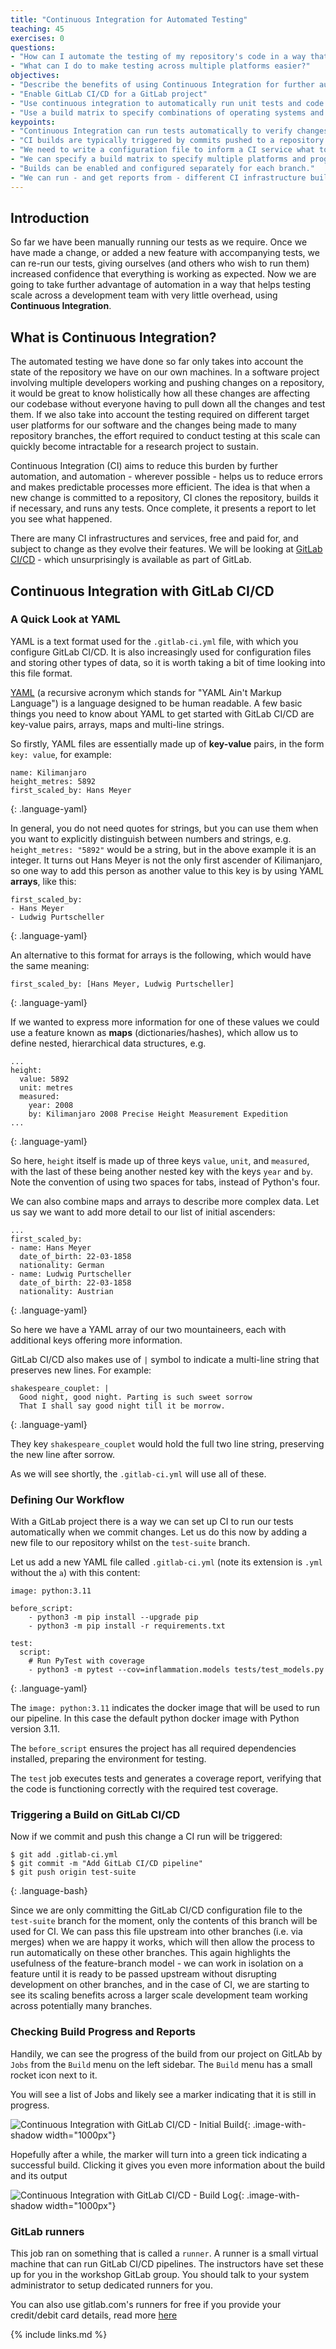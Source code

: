 ```yaml
---
title: "Continuous Integration for Automated Testing"
teaching: 45
exercises: 0
questions:
- "How can I automate the testing of my repository's code in a way that scales well?"
- "What can I do to make testing across multiple platforms easier?"
objectives:
- "Describe the benefits of using Continuous Integration for further automation of testing"
- "Enable GitLab CI/CD for a GitLab project"
- "Use continuous integration to automatically run unit tests and code coverage when changes are committed to a version control repository"
- "Use a build matrix to specify combinations of operating systems and Python versions to run tests over"
keypoints:
- "Continuous Integration can run tests automatically to verify changes as code develops in our repository."
- "CI builds are typically triggered by commits pushed to a repository."
- "We need to write a configuration file to inform a CI service what to do for a build."
- "We can specify a build matrix to specify multiple platforms and programming language versions to test against"
- "Builds can be enabled and configured separately for each branch."
- "We can run - and get reports from - different CI infrastructure builds simultaneously."
---
```


## Introduction

So far we have been manually running our tests as we require.
Once we have made a change,
or added a new feature with accompanying tests,
we can re-run our tests,
giving ourselves (and others who wish to run them)
increased confidence that everything is working as expected.
Now we are going to take further advantage of automation
in a way that helps testing scale across a development team with very little overhead,
using **Continuous Integration**.


## What is Continuous Integration?

The automated testing we have done so far only takes into account
the state of the repository we have on our own machines.
In a software project involving multiple developers working and pushing changes on a repository,
it would be great to know holistically how all these changes are affecting our codebase
without everyone having to pull down all the changes and test them.
If we also take into account the testing required on different target user platforms
for our software and the changes being made to many repository branches,
the effort required to conduct testing at this scale
can quickly become intractable for a research project to sustain.

Continuous Integration (CI) aims to reduce this burden by further automation,
and automation - wherever possible - helps us to reduce errors
and makes predictable processes more efficient.
The idea is that when a new change is committed to a repository,
CI clones the repository,
builds it if necessary,
and runs any tests.
Once complete, it presents a report to let you see what happened.

There are many CI infrastructures and services,
free and paid for,
and subject to change as they evolve their features.
We will be looking at [GitLab CI/CD](https://about.gitlab.com/topics/ci-cd/) -
which unsurprisingly is available as part of GitLab.


## Continuous Integration with GitLab CI/CD

### A Quick Look at YAML

YAML is a text format used for the `.gitlab-ci.yml` file, with which you configure GitLab CI/CD.
It is also increasingly used for configuration files and storing other types of data,
so it is worth taking a bit of time looking into this file format.

[YAML](https://www.commonwl.org/user_guide/yaml/)
(a recursive acronym which stands for "YAML Ain't Markup Language")
is a language designed to be human readable.
A few basic things you need to know about YAML to get started with GitLab CI/CD are
key-value pairs, arrays, maps and multi-line strings.

So firstly, YAML files are essentially made up of **key-value** pairs,
in the form `key: value`, for example:

~~~
name: Kilimanjaro
height_metres: 5892
first_scaled_by: Hans Meyer
~~~
{: .language-yaml}

In general, you do not need quotes for strings,
but you can use them when you want to explicitly distinguish between numbers and strings,
e.g. `height_metres: "5892"` would be a string,
but in the above example it is an integer.
It turns out Hans Meyer is not the only first ascender of Kilimanjaro,
so one way to add this person as another value to this key is by using YAML **arrays**,
like this:

~~~
first_scaled_by:
- Hans Meyer
- Ludwig Purtscheller
~~~
{: .language-yaml}

An alternative to this format for arrays is the following, which would have the same meaning:

~~~
first_scaled_by: [Hans Meyer, Ludwig Purtscheller]
~~~
{: .language-yaml}

If we wanted to express more information for one of these values
we could use a feature known as **maps** (dictionaries/hashes),
which allow us to define nested, hierarchical data structures, e.g.

~~~
...
height:
  value: 5892
  unit: metres
  measured:
    year: 2008
    by: Kilimanjaro 2008 Precise Height Measurement Expedition
...
~~~
{: .language-yaml}

So here, `height` itself is made up of three keys `value`, `unit`, and `measured`,
with the last of these being another nested key with the keys `year` and `by`.
Note the convention of using two spaces for tabs, instead of Python's four.

We can also combine maps and arrays to describe more complex data.
Let us say we want to add more detail to our list of initial ascenders:

~~~
...
first_scaled_by:
- name: Hans Meyer
  date_of_birth: 22-03-1858
  nationality: German
- name: Ludwig Purtscheller
  date_of_birth: 22-03-1858
  nationality: Austrian
~~~
{: .language-yaml}

So here we have a YAML array of our two mountaineers,
each with additional keys offering more information.

GitLab CI/CD also makes use of `|` symbol to indicate a multi-line string
that preserves new lines. For example:

~~~
shakespeare_couplet: |
  Good night, good night. Parting is such sweet sorrow
  That I shall say good night till it be morrow.
~~~
{: .language-yaml}

They key `shakespeare_couplet` would hold the full two line string,
preserving the new line after sorrow.

As we will see shortly, the `.gitlab-ci.yml` will use all of these.

### Defining Our Workflow

With a GitLab project there is a way we can set up CI
to run our tests automatically when we commit changes.
Let us do this now by adding a new file to our repository whilst on the `test-suite` branch.

Let us add a new YAML file called `.gitlab-ci.yml`
(note its extension is `.yml` without the `a`) with this content:

~~~
image: python:3.11

before_script:
    - python3 -m pip install --upgrade pip
    - python3 -m pip install -r requirements.txt

test:
  script:
    # Run PyTest with coverage
    - python3 -m pytest --cov=inflammation.models tests/test_models.py
~~~
{: .language-yaml}

The `image: python:3.11` indicates the docker image that will be used to run our pipeline. 
In this case the default python docker image with Python version 3.11.

The `before_script` ensures the project has all required dependencies installed, preparing the environment for testing.

The `test` job executes tests and generates a coverage report, 
verifying that the code is functioning correctly with the required test coverage.

### Triggering a Build on GitLab CI/CD

Now if we commit and push this change a CI run will be triggered:

~~~
$ git add .gitlab-ci.yml
$ git commit -m "Add GitLab CI/CD pipeline"
$ git push origin test-suite
~~~
{: .language-bash}

Since we are only committing the GitLab CI/CD configuration file
to the `test-suite` branch for the moment,
only the contents of this branch will be used for CI.
We can pass this file upstream into other branches (i.e. via merges) when we are happy it works,
which will then allow the process to run automatically on these other branches.
This again highlights the usefulness of the feature-branch model -
we can work in isolation on a feature until it is ready to be passed upstream
without disrupting development on other branches,
and in the case of CI,
we are starting to see its scaling benefits across a larger scale development team
working across potentially many branches.

### Checking Build Progress and Reports

Handily, we can see the progress of the build from our project on GitLAb
by `Jobs` from the `Build` menu on the left sidebar. The `Build` menu has a small rocket icon next to it.

You will see a list of Jobs and likely see a marker indicating that it is still in progress.

![Continuous Integration with GitLab CI/CD - Initial Build](../fig/ci-initial-ga-build.png){: .image-with-shadow width="1000px"}

Hopefully after a while, the marker will turn into a green tick indicating a successful build.
Clicking it gives you even more information about the build and its output

![Continuous Integration with GitLab CI/CD - Build Log](../fig/ci-initial-ga-build-log.png){: .image-with-shadow width="1000px"}

### GitLab runners
This job ran on something that is called a `runner`. 
A runner is a small virtual machine that can run GitLab CI/CD pipelines.
The instructors have set these up for you in the workshop GitLab group.
You should talk to your system administrator to setup dedicated runners for you.

You can also use gitlab.com's runners for free if you provide your credit/debit card details,
read more [here](https://about.gitlab.com/pricing/#why-do-i-need-to-enter-credit-debit-card-details-for-free-compute-minutes)

{% include links.md %}
